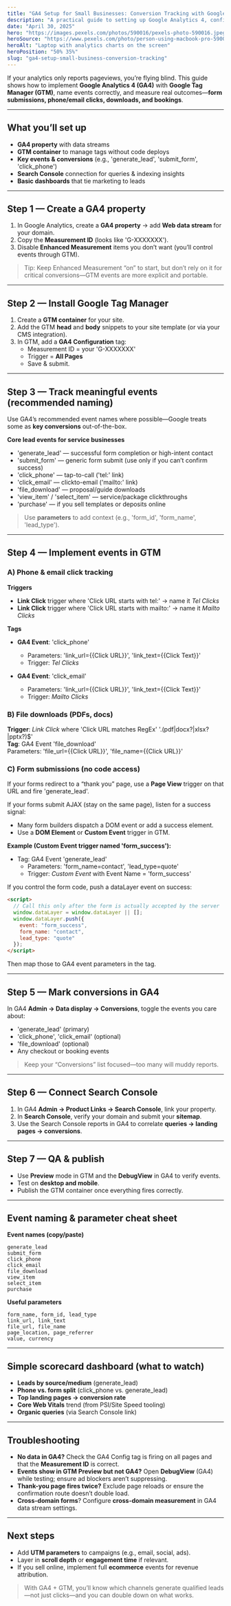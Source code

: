 ```yaml
---
title: "GA4 Setup for Small Businesses: Conversion Tracking with Google Tag Manager"
description: "A practical guide to setting up Google Analytics 4, configuring events with Google Tag Manager, and tracking real conversions like form submissions, phone clicks, and email leads."
date: "April 30, 2025"
hero: "https://images.pexels.com/photos/590016/pexels-photo-590016.jpeg"
heroSource: "https://www.pexels.com/photo/person-using-macbook-pro-590016/"
heroAlt: "Laptop with analytics charts on the screen"
heroPosition: "50% 35%"
slug: "ga4-setup-small-business-conversion-tracking"
---
```



If your analytics only reports pageviews, you’re flying blind. This guide shows how to implement **Google Analytics 4 (GA4)** with **Google Tag Manager (GTM)**, name events correctly, and measure real outcomes—**form submissions, phone/email clicks, downloads, and bookings**.

---

## What you’ll set up

- **GA4 property** with data streams  
- **GTM container** to manage tags without code deploys  
- **Key events & conversions** (e.g., 'generate_lead', 'submit_form', 'click_phone')  
- **Search Console** connection for queries & indexing insights  
- **Basic dashboards** that tie marketing to leads

---

## Step 1 — Create a GA4 property

1. In Google Analytics, create a **GA4 property** → add **Web data stream** for your domain.  
2. Copy the **Measurement ID** (looks like 'G-XXXXXXX').  
3. Disable **Enhanced Measurement** items you don’t want (you’ll control events through GTM).

> Tip: Keep Enhanced Measurement “on” to start, but don’t rely on it for critical conversions—GTM events are more explicit and portable.

---

## Step 2 — Install Google Tag Manager

1. Create a **GTM container** for your site.  
2. Add the GTM **head** and **body** snippets to your site template (or via your CMS integration).  
3. In GTM, add a **GA4 Configuration** tag:  
   - Measurement ID = your 'G-XXXXXXX'  
   - Trigger = **All Pages**  
   - Save & submit.

---

## Step 3 — Track meaningful events (recommended naming)

Use GA4’s recommended event names where possible—Google treats some as **key conversions** out-of-the-box.

**Core lead events for service businesses**
- 'generate_lead' — successful form completion or high-intent contact  
- 'submit_form' — generic form submit (use only if you can’t confirm success)  
- 'click_phone' — tap-to-call ('tel:' link)  
- 'click_email' — clickto-email ('mailto:' link)  
- 'file_download' — proposal/guide downloads  
- 'view_item' / 'select_item' — service/package clickthroughs  
- 'purchase' — if you sell templates or deposits online

> Use **parameters** to add context (e.g., 'form_id', 'form_name', 'lead_type').

---

## Step 4 — Implement events in GTM

### A) Phone & email click tracking
**Triggers**
- **Link Click** trigger where 'Click URL starts with tel:' → name it *Tel Clicks*  
- **Link Click** trigger where 'Click URL starts with mailto:' → name it *Mailto Clicks*

**Tags**
- **GA4 Event**: 'click_phone'  
  - Parameters: 'link_url={{Click URL}}', 'link_text={{Click Text}}'  
  - Trigger: *Tel Clicks*

- **GA4 Event**: 'click_email'  
  - Parameters: 'link_url={{Click URL}}', 'link_text={{Click Text}}'  
  - Trigger: *Mailto Clicks*

### B) File downloads (PDFs, docs)
**Trigger**: *Link Click* where 'Click URL matches RegEx' '\.(pdf|docx?|xlsx?|pptx?)$'  
**Tag**: GA4 Event 'file_download'  
Parameters: 'file_url={{Click URL}}', 'file_name={{Click URL}}'

### C) Form submissions (no code access)
If your forms redirect to a “thank you” page, use a **Page View** trigger on that URL and fire 'generate_lead'.

If your forms submit AJAX (stay on the same page), listen for a success signal:

- Many form builders dispatch a DOM event or add a success element.  
- Use a **DOM Element** or **Custom Event** trigger in GTM.

**Example (Custom Event trigger named 'form_success'):**

- Tag: GA4 Event 'generate_lead'  
  - Parameters: 'form_name=contact', 'lead_type=quote'  
  - Trigger: *Custom Event* with Event Name = 'form_success'

If you control the form code, push a dataLayer event on success:

```html
<script>
  // Call this only after the form is actually accepted by the server
  window.dataLayer = window.dataLayer || [];
  window.dataLayer.push({
    event: "form_success",
    form_name: "contact",
    lead_type: "quote"
  });
</script>
```

Then map those to GA4 event parameters in the tag.

---

## Step 5 — Mark conversions in GA4

In GA4 **Admin → Data display → Conversions**, toggle the events you care about:

- 'generate_lead' (primary)  
- 'click_phone', 'click_email' (optional)  
- 'file_download' (optional)  
- Any checkout or booking events

> Keep your “Conversions” list focused—too many will muddy reports.

---

## Step 6 — Connect Search Console

1. In GA4 **Admin → Product Links → Search Console**, link your property.  
2. In **Search Console**, verify your domain and submit your **sitemap**.  
3. Use the Search Console reports in GA4 to correlate **queries → landing pages → conversions**.

---

## Step 7 — QA & publish

- Use **Preview** mode in GTM and the **DebugView** in GA4 to verify events.  
- Test on **desktop and mobile**.  
- Publish the GTM container once everything fires correctly.

---

## Event naming & parameter cheat sheet

**Event names (copy/paste)**  
```
generate_lead
submit_form
click_phone
click_email
file_download
view_item
select_item
purchase
```

**Useful parameters**  
```
form_name, form_id, lead_type
link_url, link_text
file_url, file_name
page_location, page_referrer
value, currency
```

---

## Simple scorecard dashboard (what to watch)

- **Leads by source/medium** (generate_lead)  
- **Phone vs. form split** (click_phone vs. generate_lead)  
- **Top landing pages → conversion rate**  
- **Core Web Vitals** trend (from PSI/Site Speed tooling)  
- **Organic queries** (via Search Console link)

---

## Troubleshooting

- **No data in GA4?** Check the GA4 Config tag is firing on all pages and that the **Measurement ID** is correct.  
- **Events show in GTM Preview but not GA4?** Open **DebugView** (GA4) while testing; ensure ad blockers aren’t suppressing.  
- **Thank-you page fires twice?** Exclude page reloads or ensure the confirmation route doesn’t double load.  
- **Cross-domain forms**? Configure **cross-domain measurement** in GA4 data stream settings.

---

## Next steps

- Add **UTM parameters** to campaigns (e.g., email, social, ads).  
- Layer in **scroll depth** or **engagement time** if relevant.  
- If you sell online, implement full **ecommerce** events for revenue attribution.

> With GA4 + GTM, you’ll know which channels generate qualified leads—not just clicks—and you can double down on what works.

